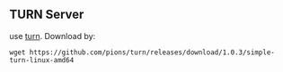 ## TURN Server
use [turn](https://github.com/pions/turn).
Download by:
```
wget https://github.com/pions/turn/releases/download/1.0.3/simple-turn-linux-amd64
```
